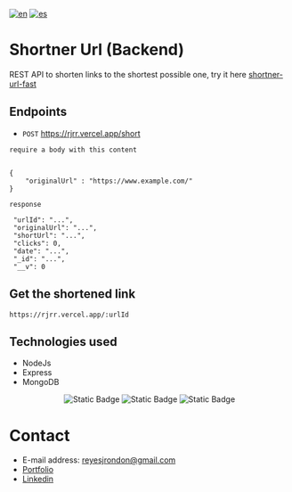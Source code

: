 [![en](https://img.shields.io/badge/lang-en-red.svg)](https://github.com/Reyes1921/backend-shortner-url/blob/main/README.md)
[![es](https://img.shields.io/badge/lang-es-yellow.svg)](https://github.com/Reyes1921/backend-shortner-url/blob/main/README.es.md)

# Shortner Url (Backend)

REST API to shorten links to the shortest possible one, try it here [shortner-url-fast](https://shortner-url-fast.vercel.app/)

## Endpoints

- `POST` https://rjrr.vercel.app/short

`require a body with this content`

```

{
    "originalUrl" : "https://www.example.com/"
}

```

`response`

```
 "urlId": "...",
 "originalUrl": "...",
 "shortUrl": "...",
 "clicks": 0,
 "date": "...",
 "_id": "...",
 "__v": 0
```

## Get the shortened link

`https://rjrr.vercel.app/:urlId`

## Technologies used

- NodeJs
- Express
- MongoDB

<div align="center">

![Static Badge](https://img.shields.io/badge/nodedotjs-5FA04E?style=flat&logo=nodedotjs&logoColor=ffffff)
![Static Badge](https://img.shields.io/badge/Express-000000?style=flat&logo=express&logoColor=ffffff)
![Static Badge](https://img.shields.io/badge/mongodb-47A248?style=flat&logo=mongodb&logoColor=ffffff)

</div>

# Contact

- E-mail address: reyesjrondon@gmail.com
- [Portfolio](https://reyesrondon.vercel.app/)
- [Linkedin](https://www.linkedin.com/in/reyes-rondon/?locale=en_US)

